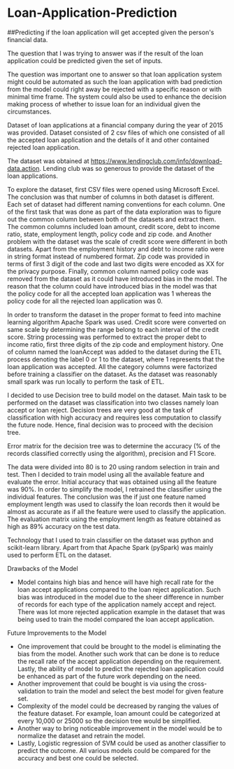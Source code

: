 # Loan-Application-Prediction
##Predicting if the loan application will get accepted given the person's financial data.


The question that I was trying to answer was if the result of the loan application could be predicted given the set of inputs.The question was important one to answer so that loan application system might could be automated as such the loan application with bad prediction from the model could right away be rejected with a specific reason or with minimal time frame. The system could also be used to enhance the decision making process of whether to issue loan for an individual given the circumstances.Dataset of loan applications at a financial company during the year of 2015 was provided. Dataset consisted of 2 csv files of which one consisted of all the accepted loan application and the details of it and other contained rejected loan application.The dataset was obtained at https://www.lendingclub.com/info/download-data.action. Lending club was so generous to provide the dataset of the loan applications.To explore the dataset, first CSV files were opened using Microsoft Excel. The conclusion was that number of columns in both dataset is different. Each set of dataset had different naming conventions for each column. One of the first task that was done as part of the data exploration was to figure out the common column between both of the datasets and extract them. The common columns included loan amount, credit score, debt to income ratio, state, employment length, policy code and zip code. and Another problem with the dataset was the scale of credit score were different in both datasets. Apart from the employment history and debt to income ratio were in string format instead of numbered format. Zip code was provided in terms of first 3 digit of the code and last two digits were encoded as XX for the privacy purpose. Finally, common column named policy code was removed from the dataset as it could have introduced bias in the model. The reason that the column could have introduced bias in the model was that the policy code for all the accepted loan application was 1 whereas the policy code for all the rejected loan application was 0.In order to transform the dataset in the proper format to feed into machine learning algorithm Apache Spark was used. Credit score were converted on same scale by determining the range belong to each interval of the credit score. String processing was performed to extract the proper debt to income ratio, first three digits of the zip code and employment history. One of column named the loanAccept was added to the dataset during the ETL process denoting the label 0 or 1 to the dataset, where 1 represents that the loan application was accepted. All the category columns were factorized before training a classifier on the dataset. As the dataset was reasonably small spark was run locally to perform the task of ETL. I decided to use Decision tree to build model on the dataset. Main task to be performed on the dataset was classification into two classes namely loan accept or loan reject. Decision trees are very good at the task of classification with high accuracy and requires less computation to classify the future node. Hence, final decision was to proceed with the decision tree.Error matrix for the decision tree was to determine the accuracy (% of the records classified correctly using the algorithm), precision and F1 Score.The data were divided into 80 is to 20 using random selection in train and test. Then I decided to train model using all the available feature and evaluate the error. Initial accuracy that was obtained using all the feature was 90%. In order to simplify the model, I retrained the classifier using the individual features. The conclusion was the if just one feature named employment length was used to classify the loan records then it would be almost as accurate as if all the feature were used to classify the application. The evaluation matrix using the employment length as feature obtained as high as 89% accuracy on the test data. Technology that I used to train classifier on the dataset was python and scikit-learn library. Apart from that Apache Spark (pySpark) was mainly used to perform ETL on the dataset.Drawbacks of the Model- Model contains high bias and hence will have high recall rate for the loan accept applications compared to the loan reject application. Such bias was introduced in the model due to the sheer difference in number of records for each type of the application namely accept and reject. There was lot more rejected application example in the dataset that was being used to train the model compared the loan accept application.Future Improvements to the Model- One improvement that could be brought to the model is eliminating the bias from the model. Another such work that can be done is to reduce the recall rate of the accept application depending on the requirement. Lastly, the ability of model to predict the rejected loan application could be enhanced as part of the future work depending on the need. - Another improvement that could be bought is via using the cross-validation to train the model and select the best model for given feature set. - Complexity of the model could be decreased by ranging the values of the feature dataset. For example, loan amount could be categorized at every 10,000 or 25000 so the decision tree would be simplified.- Another way to bring noticeable improvement in the model would be to normalize the dataset and retrain the model. - Lastly, Logistic regression of SVM could be used as another classifier to predict the outcome. All various models could be compared for the accuracy and best one could be selected. 